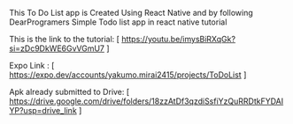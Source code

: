 This To Do List app is Created Using 
React Native and by following DearProgramers
Simple Todo list app in react native tutorial 

This is the link to the tutorial: 
[ https://youtu.be/imysBiRXqGk?si=zDc9DkWE6GvVGmU7 ]

Expo Link :
[ https://expo.dev/accounts/yakumo.mirai2415/projects/ToDoList ]

Apk already submitted to Drive:
[ https://drive.google.com/drive/folders/18zzAtDf3qzdiSsfiYzQuRRDtkFYDAIYP?usp=drive_link ]
